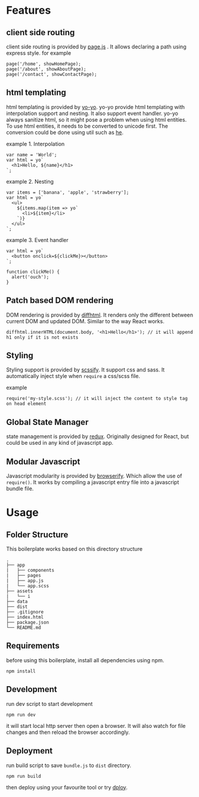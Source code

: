 # Features
## client side routing
client side routing is provided by [page.js](https://visionmedia.github.io/page.js/)
. It allows declaring a path using express style. for example
```
page('/home', showHomePage);
page('/about', showAboutPage);
page('/contact', showContactPage);
```

## html templating
html templating is provided by [yo-yo](https://github.com/maxogden/yo-yo).
yo-yo provide html templating with interpolation support and nesting. It also support event handler. yo-yo always sanitize html, so it might pose a problem when using html entities. To use html entities, it needs to be converted to unicode first. The conversion could be done using util such as [he](https://github.com/mathiasbynens/he).  

example 1. Interpolation
```
var name = 'World';
var html = yo`
  <h1>Hello, ${name}</h1>
`;
```

example 2. Nesting
```
var items = ['banana', 'apple', 'strawberry'];
var html = yo`
  <ul>
    ${items.map(item => yo`
      <li>${item}</li>
    `)}
  </ul>
`;
```

example 3. Event handler
```
var html = yo`
  <button onclick=${clickMe}></button>
`;

function clickMe() {
  alert('ouch');
}
```

## Patch based DOM rendering
DOM rendering is provided by [diffhtml](https://diffhtml.org/). It renders only the different between current DOM and updated DOM. Similar to the way React works.

```
diffhtml.innerHTML(document.body, '<h1>Hello</h1>'); // it will append h1 only if it is not exists
```

## Styling
Styling support is provided by [scssify](https://github.com/cody-greene/scssify). It support css and sass. It automatically inject style when ```require``` a css/scss file.

example
```
require('my-style.scss'); // it will inject the content to style tag on head element
```

## Global State Manager
state management is provided by [redux](http://redux.js.org/). Originally designed for React, but could be used in any kind of javascript app.

## Modular Javascript
Javascript modularity is provided by [browserify](http://browserify.org/). Which allow the use of ```require()```. It works by compiling a javascript entry file into a javascript bundle file.

# Usage

## Folder Structure
This boilerplate works based on this directory structure
```
.
├── app
|   ├── components
|   ├── pages
|   ├── app.js
|   └── app.scss
├── assets
|   └── i
├── data
├── dist
├── .gitignore
├── index.html
├── package.json
└── README.md
```

## Requirements
before using this boilerplate, install all dependencies using npm.
```
npm install
```

## Development
run dev script to start development
```
npm run dev
```
it will start local http server then open a browser. It will also watch for file changes and then reload the browser accordingly.

## Deployment
run build script to save ```bundle.js``` to ```dist``` directory.

```
npm run build
```

then deploy using your favourite tool or try [dploy](http://lucasmotta.github.io/dploy/).